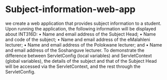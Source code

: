 # Subject-information-web-app
we create a web application that provides subject information to a student. Upon 
running the application, the following information will be displayed about INT316D: 
• Name and email address of the Subject Head; 
• Name and code of the subject; 
• Name and email address of the eMalahleni lecturer; 
• Name and email address of the Polokwane lecturer; and 
• Name and email address of the Soshanguve lecturer. 
To demonstrate the difference between ServletConfig (local variables) and 
ServletContext (global variables), the details of the subject and that of the 
Subject Head will be accessed via the ServletContext, and the rest through the 
ServletConfig.
